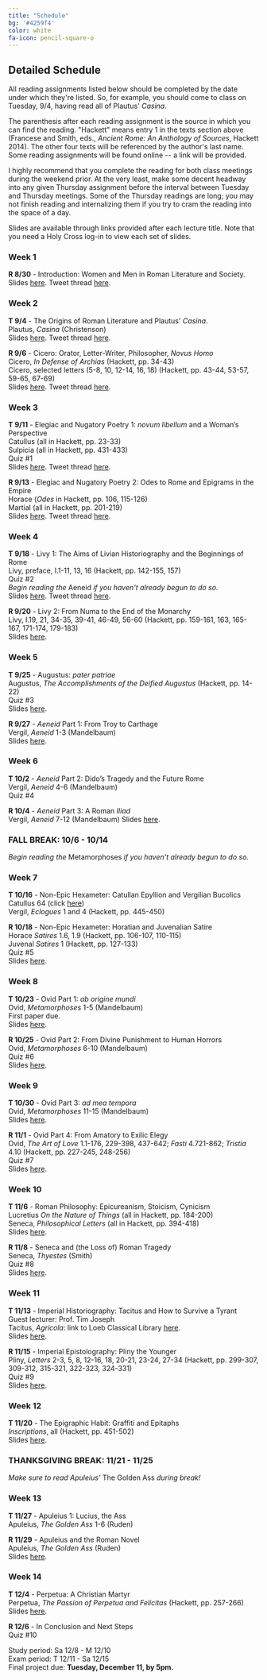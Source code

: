 ```yaml
---
title: "Schedule"
bg: '#4259f4'
color: white
fa-icon: pencil-square-o
---
```


## Detailed Schedule
All reading assignments listed below should be completed by the date under which they're listed. So, for example, you should come to class on Tuesday, 9/4, having read all of Plautus' *Casina*.

The parenthesis after each reading assignment is the source in which you can find the reading. "Hackett" means entry 1 in the texts section above (Francese and Smith, eds., *Ancient Rome: An Anthology of Sources*, Hackett 2014). The other four texts will be referenced by the author's last name. Some reading assignments will be found online -- a link will be provided.

I highly recommend that you complete the reading for both class meetings during the weekend prior. At the very least, make some decent headway into any given Thursday assignment before the interval between Tuesday and Thursday meetings. Some of the Thursday readings are long; you may not finish reading and internalizing them if you try to cram the reading into the space of a day.

Slides are available through links provided after each lecture title. Note that you need a Holy Cross log-in to view each set of slides.

### Week 1
**R 8/30** - Introduction: Women and Men in Roman Literature and Society.  
Slides [here](https://docs.google.com/presentation/d/1-iLRptN0jNN3JL_-Ou8oXbmyIZwU2kuuLANFDeoc_cY/edit?usp=sharing). Tweet thread [here](https://twitter.com/DLibatique10/status/1035205147213942786).   

### Week 2
**T 9/4** - The Origins of Roman Literature and Plautus' *Casina*.  
Plautus, *Casina* (Christenson)  
Slides [here](https://docs.google.com/presentation/d/1FDY4w7BfWSMeejVnFU1Z3Ge9YTWJkWRz5w8_1Gp4QQc/edit?usp=sharing). Tweet thread [here](https://twitter.com/DLibatique10/status/1037757237379379200).  

**R 9/6** - Cicero: Orator, Letter-Writer, Philosopher, *Novus Homo*  
Cicero, *In Defense of Archias* (Hackett, pp. 34-43)  
Cicero, selected letters (5-8, 10, 12-14, 16, 18) (Hackett, pp. 43-44, 53-57, 59-65, 67-69)  
Slides [here](https://docs.google.com/presentation/d/1NnkMCj9U95iJ33UJ46NzPajdvW94Bzv7jXrJmIhQYTc/edit?usp=sharing). Tweet thread [here](https://twitter.com/DLibatique10/status/1039893879221374976).  

### Week 3
**T 9/11** - Elegiac and Nugatory Poetry 1: *novum libellum* and a Woman’s Perspective  
Catullus (all in Hackett, pp. 23-33)  
Sulpicia (all in Hackett, pp. 431-433)  
Quiz #1  
Slides [here](https://docs.google.com/presentation/d/11cGcP1EEXbbDP7vjfjr0H_LJk07dxpmQz39-x3Ka81I/edit?usp=sharing). Tweet thread [here]().  

**R 9/13** - Elegiac and Nugatory Poetry 2: Odes to Rome and Epigrams in the Empire  
Horace (*Odes* in Hackett, pp. 106, 115-126)  
Martial (all in Hackett, pp. 201-219)  
Slides [here](https://docs.google.com/presentation/d/1X9dg-QG6vFZLpJdP7WLCqNcZIBGob-OcQK9inBtVrCI/edit?usp=sharing). Tweet thread [here]().  

### Week 4
**T 9/18** - Livy 1: The Aims of Livian Historiography and the Beginnings of Rome  
Livy, preface, I.1-11, 13, 16 (Hackett, pp. 142-155, 157)  
Quiz #2  
*Begin reading the* Aeneid *if you haven't already begun to do so.*  
Slides [here](https://docs.google.com/presentation/d/1WwVsCkeTw5QoBkja_WyXcTF7KyTuGywtTcEEWvaJY70/edit?usp=sharing). Tweet thread [here]().  

**R 9/20** - Livy 2: From Numa to the End of the Monarchy  
Livy, I.19, 21, 34-35, 39-41, 46-49, 56-60 (Hackett, pp. 159-161, 163, 165-167, 171-174, 179-183)  
Slides [here](https://docs.google.com/presentation/d/1yXtWXT5DhWEGFKOTaKxdUkofbpITB8osN1ZX90uaFxQ/edit?usp=sharing).  

### Week 5
**T 9/25** - Augustus: *pater patriae*  
Augustus, *The Accomplishments of the Deified Augustus* (Hackett, pp. 14-22)  
Quiz #3  
Slides [here](https://docs.google.com/presentation/d/1_UL4j8X_VH3JYu7HWFC1NczPATFrcwlghYRUfbR37W8/edit?usp=sharing).  

**R 9/27** - *Aeneid* Part 1: From Troy to Carthage  
Vergil, *Aeneid* 1-3 (Mandelbaum)  
Slides [here](https://docs.google.com/presentation/d/1loMAnZ9lrR-aamgcQb_s23gV9Xm4jwlY0lQafEKXKXY/edit?usp=sharing).

### Week 6
**T 10/2** - *Aeneid* Part 2: Dido’s Tragedy and the Future Rome  
Vergil, *Aeneid* 4-6 (Mandelbaum)  
Quiz #4  

**R 10/4** - *Aeneid* Part 3: A Roman *Iliad*  
Vergil, *Aeneid* 7-12 (Mandelbaum)
Slides [here](https://docs.google.com/presentation/d/1HAArgo2uO3vSXGjTdyzhEU1WGdTmAsMofoFpv6ZEZU4/edit?usp=sharing).  

### FALL BREAK: 10/6 - 10/14
*Begin reading the* Metamorphoses *if you haven't already begun to do so.*

### Week 7
**T 10/16** - Non-Epic Hexameter: Catullan Epyllion and Vergilian Bucolics  
Catullus 64 (click [here](https://www.poetryintranslation.com/PITBR/Latin/Catullus.php#anchor_Toc531846789))  
Vergil, *Eclogues* 1 and 4 (Hackett, pp. 445-450)  

**R 10/18** - Non-Epic Hexameter: Horatian and Juvenalian Satire  
Horace *Satires* 1.6, 1.9 (Hackett, pp. 106-107, 110-115)  
Juvenal *Satires* 1 (Hackett, pp. 127-133)  
Quiz #5  
Slides [here](https://docs.google.com/presentation/d/1n1KLdkrJrOiHOBFWm5kXZoCAPG_jHeHwh-TSofgJX20/edit?usp=sharing).  

### Week 8
**T 10/23** - Ovid Part 1: *ab origine mundi*  
Ovid, *Metamorphoses* 1-5 (Mandelbaum)  
First paper due.  
Slides [here](https://docs.google.com/presentation/d/1NTAMlH77NrfVYbCucH-WlQzUHA6vcdrgf57CAbWBIc4/edit?usp=sharing).  

**R 10/25** - Ovid Part 2: From Divine Punishment to Human Horrors  
Ovid, *Metamorphoses* 6-10 (Mandelbaum)  
Quiz #6  
Slides [here](https://docs.google.com/presentation/d/1KxOFaTsQmEmdHwJ4xttbN3iqRQz3yalplhDb4vkJL5c/edit?usp=sharing).  

### Week 9
**T 10/30** - Ovid Part 3: *ad mea tempora*  
Ovid, *Metamorphoses* 11-15 (Mandelbaum)  
Slides [here](https://docs.google.com/presentation/d/1eu0AyIM15qawAX7_ymTj6PCtwSSqLh6WkiEBw2w8XYs/edit?usp=sharing).

**R 11/1** - Ovid Part 4: From Amatory to Exilic Elegy  
Ovid, *The Art of Love* 1.1-176, 229-398, 437-642; *Fasti* 4.721-862; *Tristia* 4.10 (Hackett, pp. 227-245, 248-256)  
Quiz #7  
Slides [here](https://docs.google.com/presentation/d/1S58IOE3BVj0b7lKjqFb70Hdu0YTKkGCVzHAXPRHm0qU/edit?usp=sharing).  

### Week 10
**T 11/6** -  Roman Philosophy: Epicureanism, Stoicism, Cynicism  
Lucretius *On the Nature of Things* (all in Hackett, pp. 184-200)  
Seneca, *Philosophical Letters* (all in Hackett, pp. 394-418)  
Slides [here](https://docs.google.com/presentation/d/1QiBb6f8XazguqATRQJycv5SKSD1OEyNnRMVAy1UYY48/edit?usp=sharing).  

**R 11/8** - Seneca and (the Loss of) Roman Tragedy  
Seneca, *Thyestes* (Smith)  
Quiz #8  
Slides [here](https://docs.google.com/presentation/d/1r3Ckl1O1k6x97rlc1eNg10winZdCLbD33XZTId1_i2c/edit?usp=sharing).

### Week 11
**T 11/13** - Imperial Historiography: Tacitus and How to Survive a Tyrant  
Guest lecturer: Prof. Tim Joseph  
Tacitus, *Agricola*: link to Loeb Classical Library [here](https://www-loebclassics-com.ezproxy.holycross.edu/view/tacitus-agricola/1914/pb_LCL035.27.xml?rskey=YfTA94&result=1).  
Slides [here](https://docs.google.com/presentation/d/1zXW8x85RXrQvoxJPsL6sGFzm8KiI0FZKAfN7j-x15Rw/edit?usp=sharing).  

**R 11/15** - Imperial Epistolography: Pliny the Younger  
Pliny, *Letters* 2-3, 5, 8, 12-16, 18, 20-21, 23-24, 27-34 (Hackett, pp. 299-307, 309-312, 315-321, 322-323, 324-331)  
Quiz #9  
Slides [here](https://docs.google.com/presentation/d/1VpWP8q0BGbXh_zDtiRAieXwViLFpFxSWhbb9MOzcnpE/edit?usp=sharing).  

### Week 12
**T 11/20** - The Epigraphic Habit: Graffiti and Epitaphs  
*Inscriptions*, all (Hackett, pp. 451-502)  
Slides [here](https://docs.google.com/presentation/d/1DXGSprc2uObYfuNYc82M9cVwHrY7JrxmIrRH8zDF2ls/edit?usp=sharing).  

### THANKSGIVING BREAK: 11/21 - 11/25
*Make sure to read Apuleius'* The Golden Ass *during break!*

### Week 13
**T 11/27** - Apuleius 1: Lucius, the Ass  
Apuleius, *The Golden Ass* 1-6 (Ruden)  

**R 11/29** - Apuleius and the Roman Novel  
Apuleius, *The Golden Ass* (Ruden)    
Slides [here](https://docs.google.com/presentation/d/1emDuSCKt6afVmHK4z1aBlFsXSwc45fDghlTdFsHA8ZY/edit?usp=sharing).  

### Week 14
**T 12/4** - Perpetua: A Christian Martyr  
Perpetua, *The Passion of Perpetua and Felicitas* (Hackett, pp. 257-266)  
Slides [here](https://docs.google.com/presentation/d/166HPXYG1t2JTxEfGFde4-ADgz3Al6kQGQEuoRBJwfh8/edit?usp=sharing).

**R 12/6** - In Conclusion and Next Steps  
Quiz #10

Study period: Sa 12/8 - M 12/10  
Exam period: T 12/11 - Sa 12/15  
Final project due: **Tuesday, December 11, by 5pm.**

